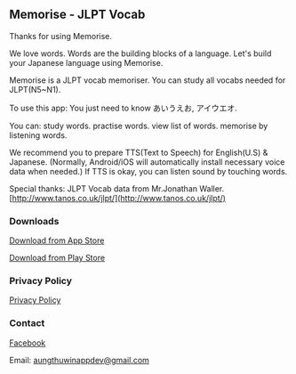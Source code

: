## Memorise - JLPT Vocab
Thanks for using Memorise.

We love words.
Words are the building blocks of a language.
Let's build your Japanese language using Memorise.

Memorise is a JLPT vocab memoriser.
You can study all vocabs needed for JLPT(N5~N1).

To use this app:
You just need to know 
あいうえお, アイウエオ.

You can:
study words.
practise words.
view list of words.
memorise by listening words.

We recommend you to prepare TTS(Text to Speech) for English(U.S) & Japanese.
(Normally, Android/iOS will automatically install necessary voice data when needed.)
If TTS is okay, you can listen sound by touching words.

Special thanks:
JLPT Vocab data from Mr.Jonathan Waller.
[http://www.tanos.co.uk/jlpt/](http://www.tanos.co.uk/jlpt/)

### Downloads
[Download from App Store](https://apps.apple.com/app/id1611173052)

[Download from  Play Store](https://play.google.com/store/apps/details?id=com.atwappdev.memorise)

### Privacy Policy
[Privacy Policy](https://atwappdev.github.io/privacy_policy)

### Contact
[Facebook](https://www.facebook.com/memoriseJlptVocab)

Email: aungthuwinappdev@gmail.com 
